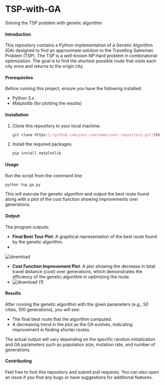 # TSP-with-GA
 Solving the TSP problem with genetic algorithm
#### Introduction
This repository contains a Python implementation of a Genetic Algorithm (GA) designed to find an approximate solution to the Travelling Salesman Problem (TSP). The TSP is a well-known NP-hard problem in combinatorial optimization. The goal is to find the shortest possible route that visits each city once and returns to the origin city.

#### Prerequisites
Before running this project, ensure you have the following installed:
- Python 3.x
- Matplotlib (for plotting the results)

#### Installation
1. Clone this repository to your local machine.
   ```bash
   git clone https:[//github.com/your-username/your-repository.git](https://github.com/Merfa2001/TSP-with-GA.git)
   ```
2. Install the required packages.
   ```bash
   pip install matplotlib
   ```

#### Usage
Run the script from the command line:
```bash
python tsp_ga.py
```

This will execute the genetic algorithm and output the best route found along with a plot of the cost function showing improvements over generations.

#### Output
The program outputs:
- **Final Best Tour Plot**: A graphical representation of the best route found by the genetic algorithm.
- 
![download](https://github.com/Merfa2001/TSP-with-GA/assets/146805956/9ffde772-9911-4150-a073-cc482fb89e8a)

- **Cost Function Improvement Plot**: A plot showing the decrease in total travel distance (cost) over generations, which demonstrates the efficiency of the genetic algorithm in optimizing the route.
- 
  ![download (1)](https://github.com/Merfa2001/TSP-with-GA/assets/146805956/f5c3a6f8-d34e-40b6-b5fe-7a721863ebd2)


#### Results
After running the genetic algorithm with the given parameters (e.g., 50 cities, 100 generations), you will see:
- The final best route that the algorithm computed.
- A decreasing trend in the plot as the GA evolves, indicating improvement in finding shorter routes.

The actual output will vary depending on the specific random initialization and GA parameters such as population size, mutation rate, and number of generations.

#### Contributing
Feel free to fork this repository and submit pull requests. You can also open an issue if you find any bugs or have suggestions for additional features.
